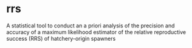 # rrs
A statistical tool to conduct an a priori analysis of the precision and accuracy of a maximum likelihood estimator of the relative reproductive success (RRS) of hatchery-origin spawners
